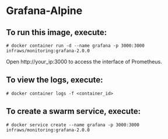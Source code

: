 # Grafana-Alpine

## To run this image, execute:
```
# docker container run -d --name grafana -p 3000:3000 infraws/monitoring:grafana-2.0.0
```

Open http://your_ip:3000 to access the interface of Prometheus.

## To view the logs, execute:
```
# docker container logs -f <container_id>
```

## To create a swarm service, execute:
```
# docker service create --name grafana -p 3000:3000 infraws/monitoring:grafana-2.0.0
```
